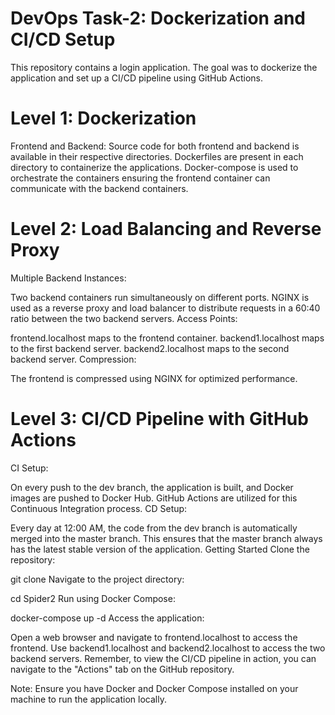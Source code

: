 # DevOps Task-2: Dockerization and CI/CD Setup

This repository contains a login application. The goal was to dockerize the application and set up a CI/CD pipeline using GitHub Actions.

# Level 1: Dockerization

Frontend and Backend:
Source code for both frontend and backend is available in their respective directories.
Dockerfiles are present in each directory to containerize the applications.
Docker-compose is used to orchestrate the containers ensuring the frontend container can communicate with the backend containers.
# Level 2: Load Balancing and Reverse Proxy

Multiple Backend Instances:

Two backend containers run simultaneously on different ports.
NGINX is used as a reverse proxy and load balancer to distribute requests in a 60:40 ratio between the two backend servers.
Access Points:

frontend.localhost maps to the frontend container.
backend1.localhost maps to the first backend server.
backend2.localhost maps to the second backend server.
Compression:

The frontend is compressed using NGINX for optimized performance.

# Level 3: CI/CD Pipeline with GitHub Actions

CI Setup:

On every push to the dev branch, the application is built, and Docker images are pushed to Docker Hub.
GitHub Actions are utilized for this Continuous Integration process.
CD Setup:

Every day at 12:00 AM, the code from the dev branch is automatically merged into the master branch.
This ensures that the master branch always has the latest stable version of the application.
Getting Started
Clone the repository:

git clone <repository-url>
Navigate to the project directory:

cd Spider2
Run using Docker Compose:

docker-compose up -d
Access the application:

Open a web browser and navigate to frontend.localhost to access the frontend.
Use backend1.localhost and backend2.localhost to access the two backend servers.
Remember, to view the CI/CD pipeline in action, you can navigate to the "Actions" tab on the GitHub repository.

Note: Ensure you have Docker and Docker Compose installed on your machine to run the application locally.
